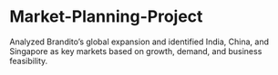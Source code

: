 # Market-Planning-Project
Analyzed Brandito’s global expansion and identified India, China, and Singapore as key markets based on growth, demand, and business feasibility.
